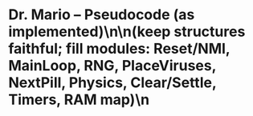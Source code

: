 # Dr. Mario – Pseudocode (as implemented)\n\n(keep structures faithful; fill modules: Reset/NMI, MainLoop, RNG, PlaceViruses, NextPill, Physics, Clear/Settle, Timers, RAM map)\n